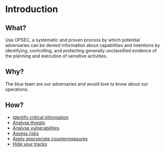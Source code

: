 # Introduction

## What?

Use OPSEC, a systematic and proven process by which potential adversaries can be denied information about capabilities 
and intentions by identifying, controlling, and protecting generally unclassified evidence of the planning and 
execution of sensitive activities.


## Why?

The blue team are our adversaries and would love to know about our operations.

## How?

* [Identify critical information](information.md)
* [Analyse threats](threats.md)
* [Analyse vulnerabilities](vulnerabilities.md)
* [Assess risks](risks.md)
* [Apply appropriate countermeasures](countermeasures.md)
* [Hide your tracks](hide-your-tracks.md)



